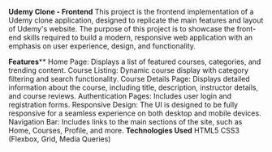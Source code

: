 **Udemy Clone - Frontend**
This project is the frontend implementation of a Udemy clone application, designed to replicate the main features and layout of Udemy's website. The purpose of this project is to showcase the front-end skills required to build a modern, responsive web application with an emphasis on user experience, design, and functionality.

**Features****
Home Page: 
Displays a list of featured courses, categories, and trending content.
Course Listing: 
Dynamic course display with category filtering and search functionality.
Course Details Page: 
Displays detailed information about the course, including title, description, instructor details, and course reviews.
Authentication Pages: 
Includes user login and registration forms.
Responsive Design: 
The UI is designed to be fully responsive for a seamless experience on both desktop and mobile devices.
Navigation Bar: 
Includes links to the main sections of the site, such as Home, Courses, Profile, and more.
**Technologies Used**
HTML5
CSS3 (Flexbox, Grid, Media Queries)
